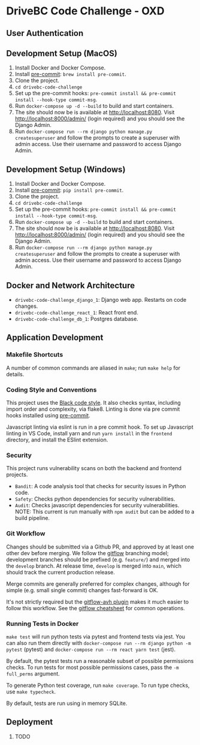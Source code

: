 # DriveBC Code Challenge - OXD


## User Authentication


## Development Setup (MacOS)
1. Install Docker and Docker Compose.
2. Install [pre-commit](https://pre-commit.com):
   `brew install pre-commit`.
3. Clone the project.
4. `cd drivebc-code-challenge`
5. Set up the pre-commit hooks:
   `pre-commit install && pre-commit install --hook-type commit-msg`.
6. Run `docker-compose up -d --build` to build and start containers.
7. The site should now be is available at <http://localhost:8080>.
    Visit <http://localhost:8000/admin/> (login required) and you
    should see the Django Admin.
8. Run `docker-compose run --rm django python manage.py createsuperuser` and
   follow the prompts to create a superuser with admin access.
   Use their username and password to access Django Admin.


## Development Setup (Windows)
1. Install Docker and Docker Compose.
2. Install [pre-commit](https://pre-commit.com):
   `pip install pre-commit`.
3. Clone the project.
4. `cd drivebc-code-challenge`
5. Set up the pre-commit hooks:
   `pre-commit install && pre-commit install --hook-type commit-msg`.
6. Run `docker-compose up -d --build` to build and start containers.
7. The site should now be is available at <http://localhost:8080>.
    Visit <http://localhost:8000/admin/> (login required) and you
    should see the Django Admin.
8. Run `docker-compose run --rm django python manage.py createsuperuser` and
   follow the prompts to create a superuser with admin access.
   Use their username and password to access Django Admin.

## Docker and Network Architecture
- `drivebc-code-challenge_django_1`: Django web app. Restarts on code changes.
- `drivebc-code-challenge_react_1`: React front end.
- `drivebc-code-challenge_db_1`: Postgres database.

## Application Development


### Makefile Shortcuts

A number of common commands are aliased in `make`; run `make help` for
details.


### Coding Style and Conventions

This project uses the [Black code
style](https://black.readthedocs.io/en/stable/the_black_code_style.html).
It also checks syntax, including import order and complexity, via
flake8. Linting is done via pre commit hooks installed using
[pre-commit](https://pre-commit.com).

Javascript linting via eslint is run in a pre commit hook. To set up
Javascript linting in VS Code, install yarn and run `yarn install` in
the `frontend` directory, and install the ESlint extension.


### Security

This project runs vulnerability scans on both the backend and frontend projects.
- `Bandit`: A code analysis tool that checks for security issues in Python code.
- `Safety`: Checks python dependencies for security vulnerabilities.
- `Audit`: Checks javascript dependencies for security vulnerabilities. NOTE: This
current is run manually with `npm audit` but can be added to a build pipeline.


### Git Workflow

Changes should be submitted via a Github PR, and approved by at least
one other dev before merging. We follow the
[gitflow](https://www.atlassian.com/git/tutorials/comparing-workflows/gitflow-workflow)
branching model; development branches should be prefixed (e.g.
`feature/`) and merged into the `develop` branch. At release time,
`develop` is merged into `main`, which should track the current
production release.

Merge commits are generally preferred for complex changes, although for
simple (e.g. small single commit) changes fast-forward is OK.

It's not strictly required but the [gitflow-avh
plugin](https://github.com/petervanderdoes/gitflow-avh) makes it much
easier to follow this workflow. See the [gitflow
cheatsheet](https://danielkummer.github.io/git-flow-cheatsheet/) for
common operations.


### Running Tests in Docker

`make test` will run python tests via pytest and frontend tests via
jest. You can also run them directly with
`docker-compose run --rm django python -m pytest` (pytest) and
`docker-compose run --rm react yarn test` (jest).

By default, the pytest tests run a reasonable subset of possible
permissions checks. To run tests for most possible permissions cases,
pass the `-m full_perms` argument.

To generate Python test coverage, run `make coverage`. To run type
checks, use `make typecheck`.

By default, tests are run using in memory SQLite.


## Deployment
1. TODO
